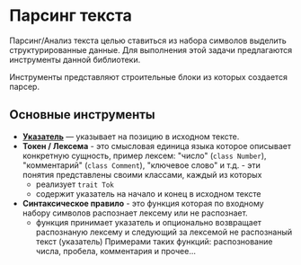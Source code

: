 Парсинг текста
==============

Парсинг/Анализ текста целью ставиться из набора символов выделить структурированные данные.
Для выполнения этой задачи предлагаются инструменты данной библиотеки.

Инструменты представляют строительные блоки из которых создается парсер.

Основные инструменты
--------------------

- [**Указатель**](tool-ptr.md) — указывает на позицию в исходном тексте.
- **Токен / Лексема** - это смысловая единица языка которое описывает конкретную сущность, 
    пример лексем: "число" (`class Number`), "комментарий" (`class Comment`), "ключевое слово" и т.д. - эти понятия 
    представлены своими классами, каждый из которых 
  - реализует `trait Tok`
  - содержит указатель на начало и конец в исходном тексте
- **Синтаксическое правило** - это функция которая по входному набору символов распознает лексему
  или не распознает. 
    - функция принимает указатель и опционально возвращает распознаную лексему 
      и следующий за лексемой не распознаный текст (указатель)
    Примерами таких функций: распознование числа, пробела, комментария и прочее...  
